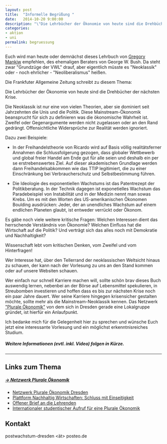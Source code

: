 ```yaml
---
layout: post
title:  "Informelle Begrüßung "
date:   2014-10-20 9:00:00
description: "\"Die Lehrbücher der Ökonomie von heute sind die Drehbücher der nächsten Krise.\""
categories:
- aktion
- uni
permalink: begruessung
---
```


Euch wird man heute oder demnächst dieses Lehrbuch von [Gregory Mankiw](http://harvardpolitics.com/harvard/an-open-letter-to-greg-mankiw/) empfehlen, des ehemaligen Beraters von George W. Bush. Da steht zwar "Grundzüge der VWL" drauf, aber eigentlich müsste es "Neoklassik" oder - noch ehrlicher  - "Neoliberalismus" heißen.

Die Frankfuter Allgemeine Zeitung schreibt zu diesem Thema:

Die Lehrbücher der Ökonomie von heute sind die Drehbücher der nächsten Krise.

Die Neoklassik ist nur eine von vielen Theorien, aber sie dominiert seit Jahrzehnten die Unis und die Politik. Diese Mainstream-Ökonomik beansprucht für sich zu definieren was die ökonomische Wahrheit ist. Zweifel oder Gegenargumente werden nicht zugelassen oder an den Rand gedrängt. Offensichtliche Widersprüche zur Realität werden ignoriert.

Dazu zwei Beispiele:

 * In der Freihandelstheorie  von Ricardo wird auf Basis völlig realitätsferner Annahmen die Schlussfolgerung gezogen, dass globaler Wettbewerb und global freier Handel am Ende gut für alle seien und deshalb ein per se erstrebenswertes Ziel. Auf dieser akademischen Grundlage werden dann Freihandelsabkommen wie das TTIP legitimiert, die zu einer Einschränkung bei Verbraucherschutz und Selbstbestimmung führen.

* Die Ideologie des exponentiellen Wachstums ist das Patentrezept der Politikberatung. In der Technik dagegen ist exponetielles Wachstum das Paradebeispiel von Instabilität und in der Medizin nennt man sowas Krebs. Um es mit den Worten des US-amerikanischen Ökonomen Boulding ausdrücken:
Jeder, der an unendliches Wachstum auf einem endlichen Planeten glaubt, ist entweder verrückt oder Ökonom.

Es gäbe noch viele weitere kritische Fragen:
Welchen Interessen dient das herrschende Verständnis von Ökonomie?
Welchen Einfluss hat die Wirtschaft auf die Politik?
Und verträgt sich das alles noch mit Demokratie und Nachhaltigkeit?

Wissenschaft lebt vom kritischen Denken, vom Zweifel und vom Hinterfragen!

Wer Interesse hat, über den Tellerrand der neoklassischen Weltsicht hinaus zu schauen, der kann nach der Vorlesung zu uns an den Stand kommen oder auf unsere Websiten schauen.

Wer einfach nur schnell Karriere machen will, sollte schön brav dieses Buch auswendig lernen, nebenbei an der Börse auf Lebensmittel spekulieren, in Streubomben investieren und hoffen dass es bis zur nächsten Krise noch ein paar Jahre dauert.
Wer seine Karriere hingegen krisensicher gestalten möchte, sollte mehr als die Mainstream-Neoklassik kennen. Das Netzwerk ["Plurale Ökonomik"](http://pluraleoekonomikdresden.wordpress.com/)  von dem sich in Dresden gerade eine Lokalgruppe gründet, ist hierfür ein Anlaufpunkt.

Ich bedanke mich für die Gelegenheit hier zu sprechen und wünsche Euch jetzt eine interessante Vorlesung und ein möglichst erkenntnisreiches Studium.

##### Weitere Informationen (evtl. inkl. Video) folgen in Kürze.

___

## Links zum Thema

##### [&rarr; Netzwerk Plurale Ökonomik](https://www.plurale-oekonomik.de/)
 * [Netzwerk Plurale Ökonomik Dresden](http://pluraleoekonomikdresden.wordpress.com/)
 * [Plattform Nachhaltig Wirtschaften: Schluss mit Einseitigkeit](http://www.nachhaltigwirtschaften.net/scripts/basics/eco-world/wirtschaft/basics.prg?session=bc6add5b54314367_345794&a_no=8331&r_index=4.1.2)
 * [Offener Brief an die Lehrenden](https://www.plurale-oekonomik.de/projekte/offener-brief/)
 * [Internationaler studentischer Aufruf für eine Plurale Ökonomik](http://www.isipe.net/home-de)

## Kontakt
postwachstum-dresden <ät> posteo.de




